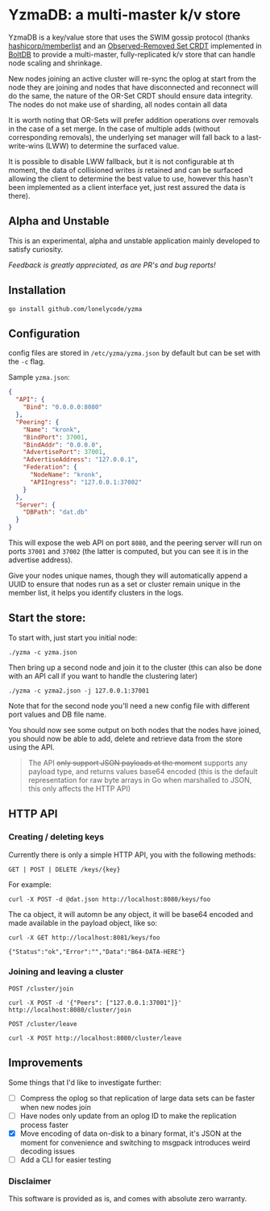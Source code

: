 # YzmaDB: a multi-master k/v store

YzmaDB is a key/value store that uses the SWIM gossip protocol (thanks [hashicorp/memberlist](https://github.com/hashicorp/memberlist) and an [Observed-Removed Set CRDT](https://en.wikipedia.org/wiki/Conflict-free_replicated_data_type#OR-Set_(Observed-Removed_Set)) implemented in [BoltDB](https://github.com/etcd-io/bbolt) to provide a multi-master, fully-replicated k/v store that can handle node scaling and shrinkage. 

New nodes joining an active cluster will re-sync the oplog at start from the node they are joining and nodes that have disconnected and reconnect will do the same, the nature of the OR-Set CRDT should ensure data integrity. The nodes do not make use of sharding, all nodes contain all data

It is worth noting that OR-Sets will prefer addition operations over removals in the case of a set merge. In the case of multiple adds (without corresponding removals), the underlying set manager will fall back to a last-write-wins (LWW) to determine the surfaced value.

It is possible to disable LWW fallback, but it is not configurable at th moment, the data of collisioned writes *is* retained and can be surfaced allowing the client to determine the best value to use, however this hasn't been implemented as a client interface yet, just rest assured the data is there).

## Alpha and Unstable

This is an experimental, alpha and unstable application mainly developed to satisfy curiosity. 

*Feedback is greatly appreciated, as are PR's and bug reports!*

## Installation

    go install github.com/lonelycode/yzma

## Configuration

config files are stored in `/etc/yzma/yzma.json` by default but can be set with the `-c` flag.

Sample `yzma.json`:

```json
{
  "API": {
    "Bind": "0.0.0.0:8080"
  },
  "Peering": {
    "Name": "kronk",
    "BindPort": 37001,
    "BindAddr": "0.0.0.0",
    "AdvertisePort": 37001,
    "AdvertiseAddress": "127.0.0.1",
    "Federation": {
      "NodeName": "kronk",
      "APIIngress": "127.0.0.1:37002"
    }
  },
  "Server": {
    "DBPath": "dat.db"
  }
}
```

This will expose the web API on port `8080`, and the peering server will run on ports `37001` and `37002` (the latter is computed, but you can see it is in the advertise address).

Give your nodes unique names, though they will automatically append a UUID to ensure that nodes run as a set or cluster remain unique in the member list, it helps you identify clusters in the logs.

## Start the store:

To start with, just start you initial node:

    ./yzma -c yzma.json 

Then bring up a second node and join it to the cluster (this can also be done with an API call if you want to handle the clustering later)

    ./yzma -c yzma2.json -j 127.0.0.1:37001
    
 Note that for the second node you'll need a new config file with different port values and DB file name.
 
You should now see some output on both nodes that the nodes have joined, you should now be able to add, delete and retrieve data from the store using the API.

> The API ~~only support JSON payloads at the moment~~ supports any payload type, and returns values base64 encoded (this is the default representation for raw byte arrays in Go when marshalled to JSON, this only affects the HTTP API)

## HTTP API

### Creating / deleting keys

Currently there is only a simple HTTP API, you with the following methods:

    GET | POST | DELETE /keys/{key}
    
For example:

    curl -X POST -d @dat.json http://localhost:8080/keys/foo

The ca object, it will automn be any object, it will be base64 encoded and made available in the payload object, like so:

    curl -X GET http://localhost:8081/keys/foo 
    
    {"Status":"ok","Error":"","Data":"B64-DATA-HERE"}
    
### Joining and leaving a cluster

    POST /cluster/join
    
    curl -X POST -d '{"Peers": ["127.0.0.1:37001"]}' http://localhost:8080/cluster/join
    
    POST /cluster/leave
        
    curl -X POST http://localhost:8080/cluster/leave
    
## Improvements

Some things that I'd like to investigate further:

- [ ] Compress the oplog so that replication of large data sets can be faster when new nodes join
- [ ] Have nodes only update from an oplog ID to make the replication process faster
- [x] Move encoding of data on-disk to a binary format, it's JSON at the moment for convenience and switching to msgpack introduces weird decoding issues  
- [ ] Add a CLI for easier testing
        
### Disclaimer

This software is provided as is, and comes with absolute zero warranty.


    
 